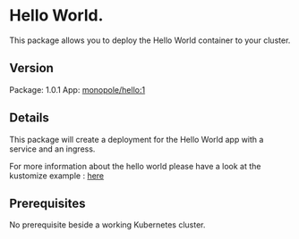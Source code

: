 # Hello World.

This package allows you to deploy the Hello World container to your cluster.

## Version

Package: 1.0.1
App: [monopole/hello:1](https://hub.docker.com/r/monopole/hello)

## Details

This package will create a deployment for the Hello World app with a service and an ingress.

For more information about the hello world please have a look at the kustomize example : [here](https://github.com/kubernetes-sigs/kustomize/tree/master/examples/helloWorld)

## Prerequisites

No prerequisite beside a working Kubernetes cluster.